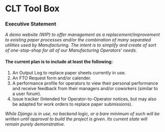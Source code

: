 # CLT Tool Box
### Executive Statement
*A demo website (WIP) to offer management as a replacement/improvement to existing paper processes and/or the combination of many separated utilities used by Manufacturing. The intent is to simplify and create of sort of one-stop-shop for all of our Manufacturing Operators' needs.*

#### The current plan is to include at least the following:
1. An Output Log to replace paper sheets currently in use.
2. An FTO Request form and/or calender.
3. A performance profile for operators to view their personal performance and receive feedback from their managers and/or coworkers (similar to a user forum).
4. Issue tracker (Intended for Operator-to-Operator notices, but may also be adapted for work orders to replace paper submissions).

*While Django is in use, no backend logic, or a bare minimum of such will be written until approval to build the project is given. Its current state will remain purely demonstrative.*
